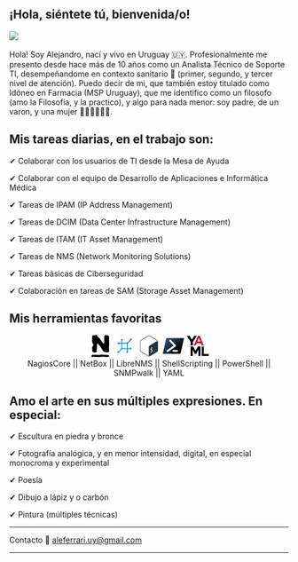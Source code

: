 ## ¡Hola, siéntete tú, bienvenida/o! 

[![](https://img.shields.io/badge/LinkedIn-0077B5?style=for-the-badge&logo=linkedin&logoColor=white)](www.linkedin.com/in/aleferrari-uy)

<p>Hola! Soy Alejandro, nací y vivo en Uruguay 🇺🇾. Profesionalmente me presento desde hace más de 10 años como un Analista Técnico de Soporte TI, desempeñandome en contexto sanitario 🏥 (primer, segundo, y tercer nivel de atención).
Puedo decir de mi, que también estoy titulado como Idóneo en Farmacia (MSP Uruguay), que me identifico como un filosofo (amo la Filosofía, y la practico), y algo para nada menor: soy padre, de un varon, y una mujer 🙋🏻‍♂️🙋🏼‍♀️.


<h2>Mis tareas diarias, en el trabajo son:</h2>

✔ Colaborar con los usuarios de TI desde la Mesa de Ayuda

✔ Colaborar con el equipo de Desarrollo de Aplicaciones e Informática Médica

✔ Tareas de IPAM (IP Address Management)

✔ Tareas de DCIM (Data Center Infrastructure Management)

✔ Tareas de ITAM (IT Asset Management)

✔ Tareas de NMS (Network Monitoring Solutions)

✔ Tareas básicas de Ciberseguridad

✔ Colaboración en tareas de SAM (Storage Asset Management)

 

<h2>Mis herramientas favoritas</h2>
<div align="center">
   <img src="https://github.com/aleferrariuy/my-library-of-icons/blob/main/icons/Nagios/nagios_logo_icon.jpg" title="NagiosCore" alt="NagiosCore" width="40" height="40"/> 
 
   <img src="https://github.com/aleferrariuy/my-library-of-icons/blob/main/icons/NetBox/netbox256.webp" title="NetBox" alt="NetBox" width="40" height="40"/> 
 
   <img src="https://github.com/devicons/devicon/blob/master/icons/bash/bash-original.svg" title="Bash" alt="Bash" width="40" height="40"/>

   <img src="https://github.com/devicons/devicon/blob/master/icons/powershell/powershell-original.svg" title="PowerShell" alt="PowerShell" width="40" height="40"/>

   <img src="https://github.com/devicons/devicon/blob/master/icons/yaml/yaml-original.svg" title="YAML" alt="YAML" width="40" height="40"/>
</div>
<div align="center">
NagiosCore || NetBox || LibreNMS || ShellScripting || PowerShell || SNMPwalk || YAML 
</div>

 

<h2>Amo el arte en sus múltiples expresiones. En especial:</h2>

✔ Escultura en piedra y bronce

✔ Fotografía analógica, y en menor intensidad, digital, en especial monocroma y experimental

✔ Poesía

✔ Dibujo a lápiz y o carbón

✔ Pintura (múltiples técnicas)

---

Contacto 📩 aleferrari.uy@gmail.com

---
